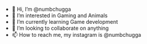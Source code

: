 - 👋 Hi, I’m @numbchugga
- 👀 I’m interested in Gaming and Animals
- 🌱 I’m currently learning Game development
- 💞️ I’m looking to collaborate on anything
- 📫 How to reach me, my instagram is @numbchugga


